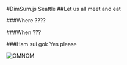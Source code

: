 #DimSum.js Seattle
##Let us all meet and eat

###Where
????

###When
???

###Ham sui gok
Yes please

![OMNOM](https://dl.dropboxusercontent.com/u/7351705/gifs/omnomnom/nom-adventure-time.gif)